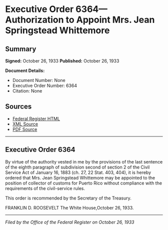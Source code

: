 # Executive Order 6364—Authorization to Appoint Mrs. Jean Springstead Whittemore

## Summary

**Signed:** October 26, 1933
**Published:** October 26, 1933

**Document Details:**
- Document Number: None
- Executive Order Number: 6364
- Citation: None

## Sources
- [Federal Register HTML](https://www.presidency.ucsb.edu/documents/executive-order-6364-authorization-appoint-mrs-jean-springstead-whittemore)
- [XML Source](None)
- [PDF Source](None)

---

## Executive Order 6364

By virtue of the authority vested in me by the provisions of the last sentence of the eighth paragraph of subdivision second of section 2 of the Civil Service Act of January 16, 1883 (ch. 27, 22 Stat. 403, 404), it is hereby ordered that Mrs. Jean Springstead Whittemore may be appointed to the position of collector of customs for Puerto Rico without compliance with the requirements of the civil-service rules.

This order is recommended by the Secretary of the Treasury.

FRANKLIN D. ROOSEVELT
The White House,October 26, 1933.

---

*Filed by the Office of the Federal Register on October 26, 1933*
